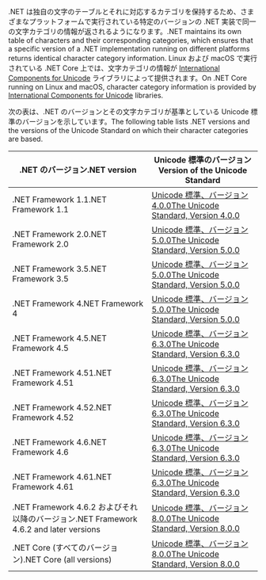  <span data-ttu-id="5eb22-101">.NET は独自の文字のテーブルとそれに対応するカテゴリを保持するため、さまざまなプラットフォームで実行されている特定のバージョンの .NET 実装で同一の文字カテゴリの情報が返されるようになります。</span><span class="sxs-lookup"><span data-stu-id="5eb22-101">.NET maintains its own table of characters and their corresponding categories, which ensures that a specific version of a .NET implementation running on different platforms returns identical character category information.</span></span> <span data-ttu-id="5eb22-102">Linux および macOS で実行されている .NET Core 上では、文字カテゴリの情報が [International Components for Unicode](http://site.icu-project.org/) ライブラリによって提供されます。</span><span class="sxs-lookup"><span data-stu-id="5eb22-102">On .NET Core running on Linux and macOS, character category information is provided by  [International Components for Unicode](http://site.icu-project.org/) libraries.</span></span>
 
 <span data-ttu-id="5eb22-103">次の表は、.NET のバージョンとその文字カテゴリが基準としている Unicode 標準のバージョンを示しています。</span><span class="sxs-lookup"><span data-stu-id="5eb22-103">The following table lists .NET versions and the versions of the Unicode Standard on which their character categories are based.</span></span>   
  
|<span data-ttu-id="5eb22-104">.NET のバージョン</span><span class="sxs-lookup"><span data-stu-id="5eb22-104">.NET version</span></span>|<span data-ttu-id="5eb22-105">Unicode 標準のバージョン</span><span class="sxs-lookup"><span data-stu-id="5eb22-105">Version of the Unicode Standard</span></span>|  
|----------------------------|-------------------------------------|  
|<span data-ttu-id="5eb22-106">.NET Framework 1.1</span><span class="sxs-lookup"><span data-stu-id="5eb22-106">.NET Framework 1.1</span></span>|[<span data-ttu-id="5eb22-107">Unicode 標準、バージョン 4.0.0</span><span class="sxs-lookup"><span data-stu-id="5eb22-107">The Unicode Standard, Version 4.0.0</span></span>](https://www.unicode.org/versions/Unicode4.0.0/)|  
|<span data-ttu-id="5eb22-108">.NET Framework 2.0</span><span class="sxs-lookup"><span data-stu-id="5eb22-108">.NET Framework 2.0</span></span>|[<span data-ttu-id="5eb22-109">Unicode 標準、バージョン 5.0.0</span><span class="sxs-lookup"><span data-stu-id="5eb22-109">The Unicode Standard, Version 5.0.0</span></span>](https://www.unicode.org/versions/Unicode5.0.0)|  
|<span data-ttu-id="5eb22-110">.NET Framework 3.5</span><span class="sxs-lookup"><span data-stu-id="5eb22-110">.NET Framework 3.5</span></span>|[<span data-ttu-id="5eb22-111">Unicode 標準、バージョン 5.0.0</span><span class="sxs-lookup"><span data-stu-id="5eb22-111">The Unicode Standard, Version 5.0.0</span></span>](https://www.unicode.org/versions/Unicode5.0.0)|  
|<span data-ttu-id="5eb22-112">.NET Framework 4</span><span class="sxs-lookup"><span data-stu-id="5eb22-112">.NET Framework 4</span></span>|[<span data-ttu-id="5eb22-113">Unicode 標準、バージョン 5.0.0</span><span class="sxs-lookup"><span data-stu-id="5eb22-113">The Unicode Standard, Version 5.0.0</span></span>](https://www.unicode.org/versions/Unicode5.0.0)|  
|<span data-ttu-id="5eb22-114">.NET Framework 4.5</span><span class="sxs-lookup"><span data-stu-id="5eb22-114">.NET Framework 4.5</span></span>|[<span data-ttu-id="5eb22-115">Unicode 標準、バージョン 6.3.0</span><span class="sxs-lookup"><span data-stu-id="5eb22-115">The Unicode Standard, Version 6.3.0</span></span>](https://www.unicode.org/versions/Unicode6.3.0/)|  
|<span data-ttu-id="5eb22-116">.NET Framework 4.51</span><span class="sxs-lookup"><span data-stu-id="5eb22-116">.NET Framework 4.51</span></span>|[<span data-ttu-id="5eb22-117">Unicode 標準、バージョン 6.3.0</span><span class="sxs-lookup"><span data-stu-id="5eb22-117">The Unicode Standard, Version 6.3.0</span></span>](https://www.unicode.org/versions/Unicode6.3.0/)|  
|<span data-ttu-id="5eb22-118">.NET Framework 4.52</span><span class="sxs-lookup"><span data-stu-id="5eb22-118">.NET Framework 4.52</span></span>|[<span data-ttu-id="5eb22-119">Unicode 標準、バージョン 6.3.0</span><span class="sxs-lookup"><span data-stu-id="5eb22-119">The Unicode Standard, Version 6.3.0</span></span>](https://www.unicode.org/versions/Unicode6.3.0/)|  
|<span data-ttu-id="5eb22-120">.NET Framework 4.6</span><span class="sxs-lookup"><span data-stu-id="5eb22-120">.NET Framework 4.6</span></span>|[<span data-ttu-id="5eb22-121">Unicode 標準、バージョン 6.3.0</span><span class="sxs-lookup"><span data-stu-id="5eb22-121">The Unicode Standard, Version 6.3.0</span></span>](https://www.unicode.org/versions/Unicode6.3.0/)|  
|<span data-ttu-id="5eb22-122">.NET Framework 4.61</span><span class="sxs-lookup"><span data-stu-id="5eb22-122">.NET Framework 4.61</span></span>|[<span data-ttu-id="5eb22-123">Unicode 標準、バージョン 6.3.0</span><span class="sxs-lookup"><span data-stu-id="5eb22-123">The Unicode Standard, Version 6.3.0</span></span>](https://www.unicode.org/versions/Unicode6.3.0/)|  
|<span data-ttu-id="5eb22-124">.NET Framework 4.6.2 およびそれ以降のバージョン</span><span class="sxs-lookup"><span data-stu-id="5eb22-124">.NET Framework 4.6.2 and later versions</span></span>|[<span data-ttu-id="5eb22-125">Unicode 標準、バージョン 8.0.0</span><span class="sxs-lookup"><span data-stu-id="5eb22-125">The Unicode Standard, Version 8.0.0</span></span>](https://www.unicode.org/versions/Unicode8.0.0/)|  
|<span data-ttu-id="5eb22-126">.NET Core (すべてのバージョン)</span><span class="sxs-lookup"><span data-stu-id="5eb22-126">.NET Core (all versions)</span></span>|[<span data-ttu-id="5eb22-127">Unicode 標準、バージョン 8.0.0</span><span class="sxs-lookup"><span data-stu-id="5eb22-127">The Unicode Standard, Version 8.0.0</span></span>](https://www.unicode.org/versions/Unicode8.0.0/)|
  
